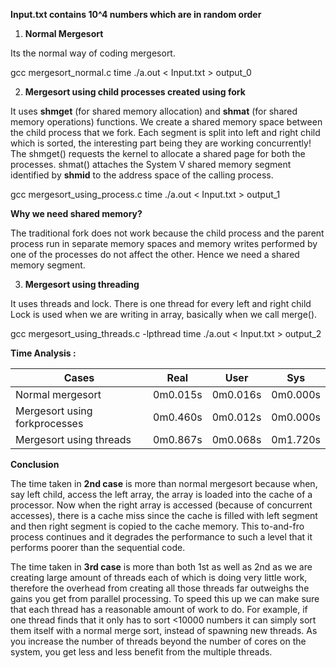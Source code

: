 **Input.txt contains 10^4 numbers which are in random order**

1. **Normal Mergesort**

Its the normal way of coding mergesort.

gcc mergesort_normal.c 
time ./a.out < Input.txt > output_0

2. **Mergesort using child processes created using fork**

It uses **shmget**  (for shared memory allocation) and **shmat** (for shared memory operations) functions. We create a shared memory space between the child process that we fork.  Each segment is split into left and right child which is sorted, the interesting part being they are working concurrently! The shmget()  requests the kernel to allocate a shared page for both the processes. shmat() attaches the System V shared memory segment identified by **shmid** to the address space of the calling process. 

gcc mergesort_using_process.c 
time ./a.out < Input.txt > output_1

**Why we need shared memory?**

The traditional fork does not work because the child process and the parent process run in separate memory spaces and memory writes performed by one of the processes do not affect the other. Hence we need a shared memory segment.

3. **Mergesort using threading**

It uses threads and  lock.
There is one thread for every left and right child
Lock is used when we are writing in array, basically when we call merge().

gcc  mergesort_using_threads.c -lpthread
time ./a.out < Input.txt > output_2

**Time Analysis :**

| Cases                         | Real     | User     | Sys      |
| ----------------------------- | -------- | -------- | -------- |
| Normal mergesort              | 0m0.015s | 0m0.016s | 0m0.000s |
| Mergesort using forkprocesses | 0m0.460s | 0m0.012s | 0m0.000s |
| Mergesort using threads       | 0m0.867s | 0m0.068s | 0m1.720s |

**Conclusion**

The time taken in **2nd case** is more than normal mergesort because when, say left child, access the left array, the array is loaded into the cache of a processor. Now when the right array is accessed (because of concurrent accesses), there is a cache miss since the cache is filled  with left segment and then right segment is copied to the cache memory. This to-and-fro process continues and it degrades the performance to such a level that it performs poorer than the sequential code.

The time taken in **3rd case** is more than both 1st as well as 2nd as we are creating large amount of threads each of which is doing very little work, therefore  the overhead from creating all those threads far outweighs the gains you get from parallel processing. To speed this up we can make sure that each thread has a reasonable amount of work to do. For example, if one thread finds that it only has to sort <10000 numbers it can simply sort them itself with a normal merge sort, instead of spawning new threads. As you increase the number of threads beyond the number of cores on the system, you get less and less benefit from the multiple threads.

